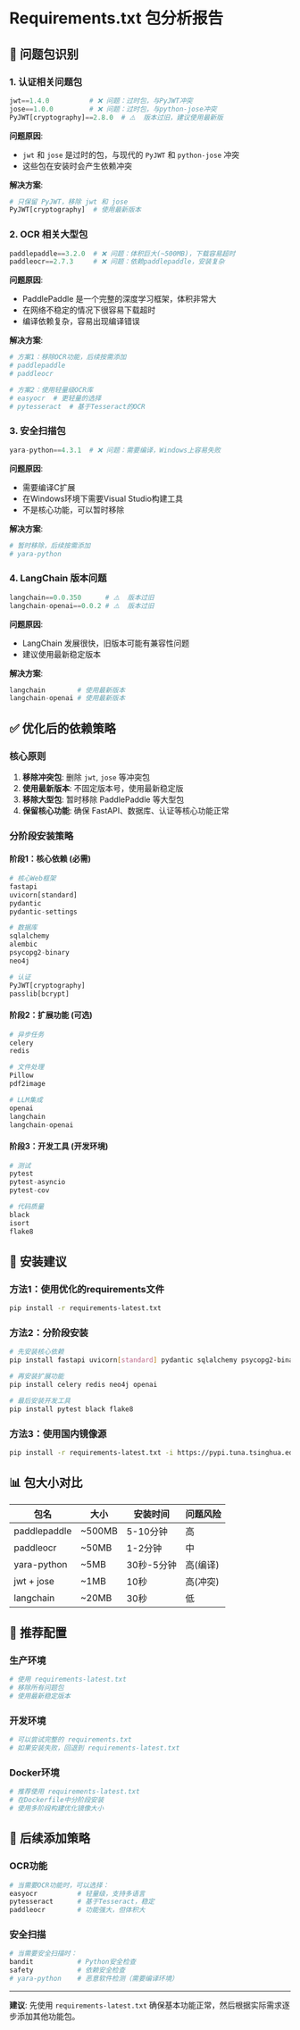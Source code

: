 # Requirements.txt 包分析报告

## 🚨 问题包识别

### 1. 认证相关问题包
```python
jwt==1.4.0          # ❌ 问题：过时包，与PyJWT冲突
jose==1.0.0         # ❌ 问题：过时包，与python-jose冲突
PyJWT[cryptography]==2.8.0  # ⚠️  版本过旧，建议使用最新版
```

**问题原因**:
- `jwt` 和 `jose` 是过时的包，与现代的 `PyJWT` 和 `python-jose` 冲突
- 这些包在安装时会产生依赖冲突

**解决方案**:
```python
# 只保留 PyJWT，移除 jwt 和 jose
PyJWT[cryptography]  # 使用最新版本
```

### 2. OCR 相关大型包
```python
paddlepaddle==3.2.0  # ❌ 问题：体积巨大(~500MB)，下载容易超时
paddleocr==2.7.3     # ❌ 问题：依赖paddlepaddle，安装复杂
```

**问题原因**:
- PaddlePaddle 是一个完整的深度学习框架，体积非常大
- 在网络不稳定的情况下很容易下载超时
- 编译依赖复杂，容易出现编译错误

**解决方案**:
```python
# 方案1：移除OCR功能，后续按需添加
# paddlepaddle
# paddleocr

# 方案2：使用轻量级OCR库
# easyocr  # 更轻量的选择
# pytesseract  # 基于Tesseract的OCR
```

### 3. 安全扫描包
```python
yara-python==4.3.1  # ❌ 问题：需要编译，Windows上容易失败
```

**问题原因**:
- 需要编译C扩展
- 在Windows环境下需要Visual Studio构建工具
- 不是核心功能，可以暂时移除

**解决方案**:
```python
# 暂时移除，后续按需添加
# yara-python
```

### 4. LangChain 版本问题
```python
langchain==0.0.350      # ⚠️  版本过旧
langchain-openai==0.0.2 # ⚠️  版本过旧
```

**问题原因**:
- LangChain 发展很快，旧版本可能有兼容性问题
- 建议使用最新稳定版本

**解决方案**:
```python
langchain        # 使用最新版本
langchain-openai # 使用最新版本
```

## ✅ 优化后的依赖策略

### 核心原则
1. **移除冲突包**: 删除 `jwt`, `jose` 等冲突包
2. **使用最新版本**: 不固定版本号，使用最新稳定版
3. **移除大型包**: 暂时移除 PaddlePaddle 等大型包
4. **保留核心功能**: 确保 FastAPI、数据库、认证等核心功能正常

### 分阶段安装策略

#### 阶段1：核心依赖 (必需)
```python
# 核心Web框架
fastapi
uvicorn[standard]
pydantic
pydantic-settings

# 数据库
sqlalchemy
alembic
psycopg2-binary
neo4j

# 认证
PyJWT[cryptography]
passlib[bcrypt]
```

#### 阶段2：扩展功能 (可选)
```python
# 异步任务
celery
redis

# 文件处理
Pillow
pdf2image

# LLM集成
openai
langchain
langchain-openai
```

#### 阶段3：开发工具 (开发环境)
```python
# 测试
pytest
pytest-asyncio
pytest-cov

# 代码质量
black
isort
flake8
```

## 🔧 安装建议

### 方法1：使用优化的requirements文件
```bash
pip install -r requirements-latest.txt
```

### 方法2：分阶段安装
```bash
# 先安装核心依赖
pip install fastapi uvicorn[standard] pydantic sqlalchemy psycopg2-binary

# 再安装扩展功能
pip install celery redis neo4j openai

# 最后安装开发工具
pip install pytest black flake8
```

### 方法3：使用国内镜像源
```bash
pip install -r requirements-latest.txt -i https://pypi.tuna.tsinghua.edu.cn/simple
```

## 📊 包大小对比

| 包名 | 大小 | 安装时间 | 问题风险 |
|------|------|----------|----------|
| paddlepaddle | ~500MB | 5-10分钟 | 高 |
| paddleocr | ~50MB | 1-2分钟 | 中 |
| yara-python | ~5MB | 30秒-5分钟 | 高(编译) |
| jwt + jose | ~1MB | 10秒 | 高(冲突) |
| langchain | ~20MB | 30秒 | 低 |

## 🎯 推荐配置

### 生产环境
```python
# 使用 requirements-latest.txt
# 移除所有问题包
# 使用最新稳定版本
```

### 开发环境
```python
# 可以尝试完整的 requirements.txt
# 如果安装失败，回退到 requirements-latest.txt
```

### Docker环境
```python
# 推荐使用 requirements-latest.txt
# 在Dockerfile中分阶段安装
# 使用多阶段构建优化镜像大小
```

## 🔄 后续添加策略

### OCR功能
```python
# 当需要OCR功能时，可以选择：
easyocr          # 轻量级，支持多语言
pytesseract      # 基于Tesseract，稳定
paddleocr        # 功能强大，但体积大
```

### 安全扫描
```python
# 当需要安全扫描时：
bandit           # Python安全检查
safety           # 依赖安全检查
# yara-python    # 恶意软件检测（需要编译环境）
```

---

**建议**: 先使用 `requirements-latest.txt` 确保基本功能正常，然后根据实际需求逐步添加其他功能包。